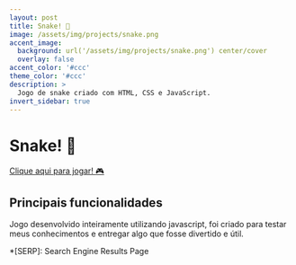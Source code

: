```yaml
---
layout: post
title: Snake! 🐍
image: /assets/img/projects/snake.png
accent_image: 
  background: url('/assets/img/projects/snake.png') center/cover
  overlay: false
accent_color: '#ccc'
theme_color: '#ccc'
description: >
  Jogo de snake criado com HTML, CSS e JavaScript.
invert_sidebar: true
---
```


# Snake! 🐍

[Clique aqui para jogar! :video_game:](https://luigihenrick.github.io/html5-snake/)

## Principais funcionalidades

Jogo desenvolvido inteiramente utilizando javascript, foi criado para testar meus conhecimentos e entregar algo que fosse divertido e útil.

*[SERP]: Search Engine Results Page

